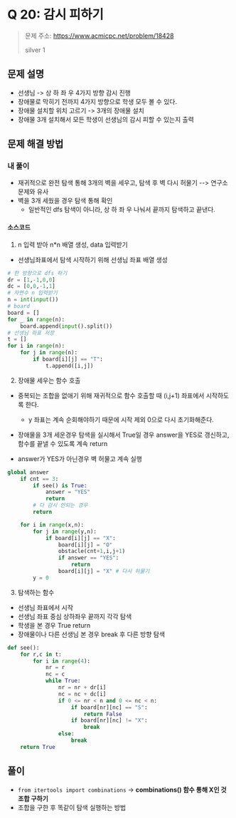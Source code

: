 # Q 20: 감시 피하기
> 문제 주소: https://www.acmicpc.net/problem/18428
> 
> silver 1

## 문제 설명
- 선생님 -> 상 하 좌 우 4가지 방향 감시 진행
- 장애물로 막히기 전까지 4가지 방향으로 학생 모두 볼 수 있다.
- 장애물 설치할 위치 고르기 -> 3개의 장애물 설치
- 장애물 3개 설치해서 모든 학생이 선생님의 감시 피할 수 있는지 출력

## 문제 해결 방법
### 내 풀이
- 재귀적으로 완전 탐색 통해 3개의 벽을 세우고, 탐색 후 벽 다시 허물기 --> 연구소 문제와 유사
- 벽을 3개 세웠을 경우 탐색 통해 확인
    - 일반적인 dfs 탐색이 아니라, 상 하 좌 우 나눠서 끝까지 탐색하고 끝낸다.
    
#### 소스코드
1. n 입력 받아 n*n 배열 생성, data 입력받기
- 선생님좌표에서 탐색 시작하기 위해 선생님 좌표 배열 생성
```python
# 한 방향으로 dfs 하기
dr = [1,-1,0,0]
dc = [0,0,-1,1]
# 자연수 n 입력받기
n = int(input())
# board
board = []
for _ in range(n):
    board.append(input().split())
# 선생님 좌표 저장
t = []
for i in range(n):
    for j in range(n):
        if board[i][j] == "T":
            t.append([i,j])
```
2. 장애물 세우는 함수 호출
- 중복되는 조합을 없애기 위해 재귀적으로 함수 호출할 때 (i,j+1) 좌표에서 시작하도록 한다.
    - y 좌표는 계속 순회해야하기 때문에 시작 제외 0으로 다시 초기화해준다.
    
- 장애물을 3개 세운경우 탐색을 실시해서 True일 경우 answer을 YES로 갱신하고, 함수를 끝낼 수 있도록 계속 return
- answer가 YES가 아닌경우 벽 허물고 계속 실행
```python
global answer
    if cnt == 3:
        if see() is True:
            answer = "YES"
            return
        # 다 감시 안되는 경우
        return

    for i in range(x,n):
        for j in range(y,n):
            if board[i][j] == "X":
                board[i][j] = "O"
                obstacle(cnt+1,i,j+1)
                if answer == "YES":
                    return
                board[i][j] = "X" # 다시 허물기
        y = 0
```
3. 탐색하는 함수
- 선생님 좌표에서 시작
- 선생님 좌표 중심 상하좌우 끝까지 각각 탐색
- 학생을 본 경우 True  return
- 장애물이나 다른 선생님 본 경우 break 후 다른 방향 탐색
```python
def see():
    for r,c in t:
        for i in range(4):
            nr = r
            nc = c
            while True:
                nr = nr + dr[i]
                nc = nc + dc[i]
                if 0 <= nr < n and 0 <= nc < n:
                    if board[nr][nc] == "S":
                        return False
                    if board[nr][nc] != "X":
                        break
                else:
                    break
    return True

```
## 풀이
- `from itertools import combinations` -> __combinations() 함수 통해 X인 것 조합 구하기__
- 조합을 구한 후 똑같이 탐색 실행하는 방법